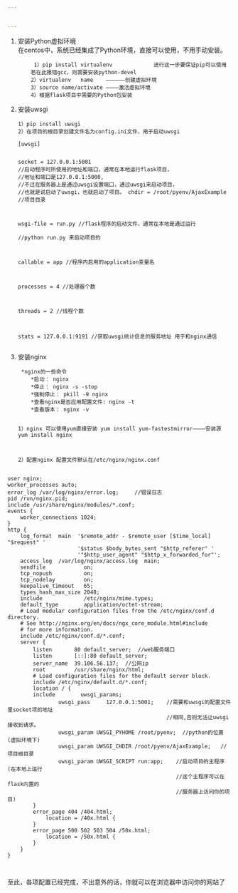 ```yaml
---


---
```


<ol>
<li>
<p>安装Python虚拟环境<br>
在centos中，系统已经集成了Python环境，直接可以使用，不用手动安装。</p>
<pre><code> 	1）pip install virtualenv             进行这一步要保证pip可以使用
 	若在此报错gcc，则需要安装python-devel
 	2）virtualenv   name    ——————创建虚拟环境
 	3）source name/activate ————激活虚拟环境
 	4）根据flask项目中需要的Python包安装
</code></pre>
</li>
<li>
<p>安装uwsgi</p>
<pre><code>1）pip install uwsgi
2）在项目的根目录创建文件名为config.ini文件，用于启动uwsgi
</code></pre>
<pre><code>[uwsgi]

socket = 127.0.0.1:5001     //启动程序时所使用的地址和端口，通常在本地运行flask项目，
                            //地址和端口是127.0.0.1:5000,
                            //不过在服务器上是通过uwsgi设置端口，通过uwsgi来启动项目，
                            //也就是说启动了uwsgi，也就启动了项目。
chdir = /root/pyenv/AjaxExample    //项目目录

wsgi-file = run.py      //flask程序的启动文件，通常在本地是通过运行  
                        //python run.py 来启动项目的
                        
callable = app      //程序内启用的application变量名

processes = 4     //处理器个数

threads = 2     //线程个数

stats = 127.0.0.1:9191      //获取uwsgi统计信息的服务地址 用于和nginx通信
</code></pre>
</li>
<li>
<p>安装nginx</p>
<pre><code>	*nginx的一些命令
	*启动： nginx
	*停止： nginx -s -stop
	*强制停止： pkill -9 nginx
	*查看nginx是否应用配置文件: nginx -t
	*查看版本： nginx -v
	
 1）nginx 可以使用yum直接安装
		 yum install yum-fastestmirror————安装源
		 yum install nginx
		 
 2）配置nginx
		 配置文件默认在/etc/nginx/nginx.conf
</code></pre>
</li>
</ol>
<pre><code>user nginx;
worker_processes auto;
error_log /var/log/nginx/error.log;     //错误日志
pid /run/nginx.pid;
include /usr/share/nginx/modules/*.conf;
events {
    worker_connections 1024;
}
http {
    log_format  main  '$remote_addr - $remote_user [$time_local] "$request" '
                      '$status $body_bytes_sent "$http_referer" '
                      '"$http_user_agent" "$http_x_forwarded_for"';
    access_log  /var/log/nginx/access.log  main;
    sendfile            on;
    tcp_nopush          on;
    tcp_nodelay         on;
    keepalive_timeout   65;
    types_hash_max_size 2048;
    include             /etc/nginx/mime.types;
    default_type        application/octet-stream;
    # Load modular configuration files from the /etc/nginx/conf.d directory.
    # See http://nginx.org/en/docs/ngx_core_module.html#include
    # for more information.
    include /etc/nginx/conf.d/*.conf;
    server {
        listen       80 default_server;  //web服务端口
        listen       [::]:80 default_server;  
        server_name  39.106.56.137;  //公网ip
        root         /usr/share/nginx/html;
        # Load configuration files for the default server block.
        include /etc/nginx/default.d/*.conf;
        location / {
		include        uwsgi_params;
                uwsgi_pass     127.0.0.1:5001;    //需要和uwsgi的配置文件里socket项的地址
                                                  //相同,否则无法让uwsgi接收到请求。
                uwsgi_param UWSGI_PYHOME /root/pyenv;  //python的位置(虚拟环境下)
                uwsgi_param UWSGI_CHDIR /root/pyenv/AjaxExample;   //项目根目录
                uwsgi_param UWSGI_SCRIPT run:app;    //启动项目的主程序(在本地上运行
                                                     //这个主程序可以在flask内置的
                                                     //服务器上访问你的项目)
        }
        error_page 404 /404.html;
            location = /40x.html {
        }
        error_page 500 502 503 504 /50x.html;
            location = /50x.html {
        }
    }
}

</code></pre>
<p>至此，各项配置已经完成，不出意外的话，你就可以在浏览器中访问你的网站了</p>

